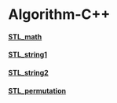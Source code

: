 ﻿# Algorithm-C++
#### [STL_math](https://daekyojeong.github.io/posts/languageCpp1/#queue)
#### [STL_string1](https://kamang-it.tistory.com/entry/cstring%EB%AC%B8%EC%9E%90%EC%97%B4-%EC%9D%B4%EC%95%BC%EA%B8%B0-3-%ED%8A%B9%EC%A0%95%EB%AC%B8%EC%9E%90%EC%97%B4%EC%9D%B4-%EC%88%AB%EC%9E%90%EC%9D%B8%EC%A7%80-%ED%99%95%EC%9D%B8)
#### [STL_string2](https://ldgeao99.tistory.com/220)
#### [STL_permutation](https://twpower.github.io/82-next_permutation-and-prev_permutation)

